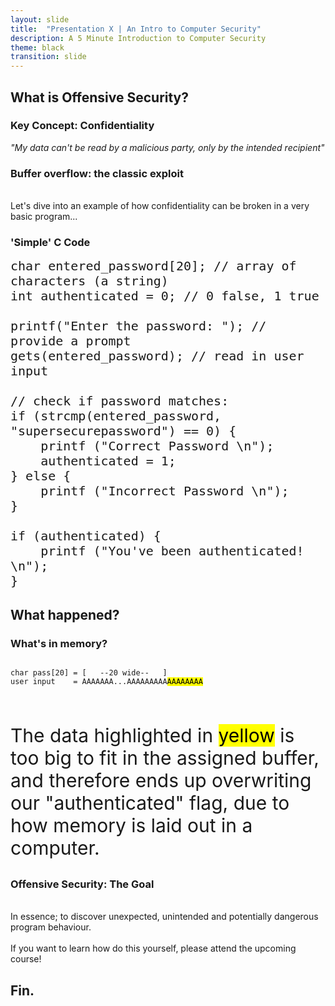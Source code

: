 ```yaml
---
layout: slide
title:  "Presentation X | An Intro to Computer Security"
description: A 5 Minute Introduction to Computer Security
theme: black
transition: slide
---
```


<section data-markdown>
<script type="text/template">

![slideshow_logo](https://marsbradley.github.io/off_sec_101/assets/images/code_academy.png) <!-- .element: width="300px" style="background:none; border:none; box-shadow:none;" -->

## Offensive Security 101

*The 5 minute elevator pitch...*

</script>
</section>

<section data-markdown>

## What is Offensive Security?

</section>

<section data-markdown>

### Key Concept: Confidentiality

_"My data can't be read by a malicious party, only by the intended recipient"_

</section>

<section>

<h3> Buffer overflow: the classic exploit </h3> 
<p align="left">
<br>
Let's dive into an example of how confidentiality can be broken in a very basic program...
</p>
</section>

<section>

<h3>'Simple' C Code</h3>

<pre style="box-shadow:none;"><code data-noescape class="C" style="background:none; font-size:20px; line-height: normal;"><span class="fragment">char entered_password[20]; // array of characters (a string)
int authenticated = 0; // 0 false, 1 true</span>

<span class="fragment">printf("Enter the password: "); // provide a prompt</span>
<span class="fragment">gets(entered_password); // read in user input</span>

<span class="fragment">// check if password matches:
if (strcmp(entered_password, "supersecurepassword") == 0) {
    printf ("Correct Password \n");
    authenticated = 1;
}</span> <span class="fragment">else {
    printf ("Incorrect Password \n");
}</span>

<span class="fragment">if (authenticated) {
    printf ("You've been authenticated! \n");
}</span>
</code></pre> 
</section>

<section data-markdown>

## What happened?

</section>

<section>

<h3> What's in memory? </h3>

<pre style="box-shadow:none;"><code data-noescape style="background:none;" class="nohighlight">
char pass[20] = [   --20 wide--   ]
user input    = AAAAAAA...AAAAAAAAA<mark>AAAAAAAA</mark>
</code></pre> 
<br>
<p align='left' style="font-size:30px">The data highlighted in <mark>yellow</mark> is too big to fit in the assigned buffer, and therefore ends up overwriting our "authenticated" flag, due to how memory is laid out in a computer.</p>
</section>

<section>

<h3> Offensive Security: The Goal </h3>
<p align='left'>
<br>
In essence; to discover unexpected, unintended and potentially dangerous program behaviour.  
<br>
<br>
If you want to learn how do this yourself, please attend the upcoming course!
</p>
</section>

<section data-markdown>

## Fin.

</section>

